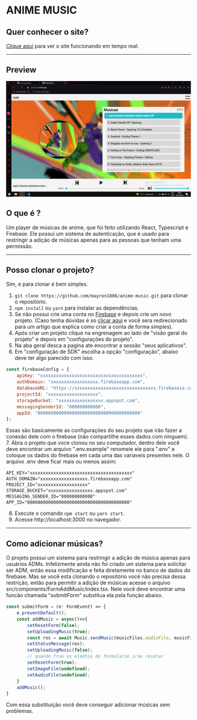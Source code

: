 # ANIME MUSIC
## Quer conhecer o site?
<a href="https://animusic.netlify.app">Clique aqui</a> para ver o site funcionando em tempo real.

---
## Preview
<img src="site-image.png" alt="imagem da pagina inicial do ani-music"/>

## O que é ?
Um player de músicas de anime, que foi feito utilizando React, Typescript e Firebase.
Ele possui um sistema de autenticação, que é usado para restringir a adição de músicas apenas para as pessoas que tenham uma permissão.

---
## Posso clonar o projeto?
Sim, e para clonar é bem simples.<br/>

1. `git clone https://github.com/mayron1806/anime-music.git` para clonar o repositório.
2. `npm install` ou `yarn` para instalar as dependências.
3. Se não possui crie uma conta no <a href="https://firebase.google.com/" target="_blank">Firebase</a> e depois crie um novo projeto. (Caso tenha dúvidas é so <a href="https://medium.com/@adsonrocha/como-criar-um-projeto-no-firebase-273b984ea1b3#:~:text=Acesse%20o%20site%20do%20Firebase,console)e%20poderá%20criar%20projetos" target="_blank">clicar aqui</a> e você sera redirecionado para um artigo que explica como criar a conta de forma simples).
4. Após criar um projeto clique na engrenagem ao lado de "visão geral do projeto" e depois em "configurações do projeto".
5. Na aba geral desca a pagina ate encontrar a sessão "seus aplicativos".
6. Em "configuração de SDK" escolha a opção "configuração", abaixo deve ter algo parecido com isso. 
```javascript
const firebaseConfig = {
    apiKey: "xxxxxxxxxxxxxxxxxxxxxxxxxxxxxxxxxxxxxxx",
    authDomain: "xxxxxxxxxxxxxxxxxx.firebaseapp.com",
    databaseURL: "https://xxxxxxxxxxxxxxxxxxxxxxxxxxxxxxx.firebaseio.com",
    projectId: "xxxxxxxxxxxxxxxxxxx",
    storageBucket: "xxxxxxxxxxxxxxxxx.appspot.com",
    messagingSenderId: "000000000000",
    appId: "000000000000000000000000000000000000000"
};
``` 
Essas são basicamente as configurações do seu projeto que irão fazer a conexão dele com o firebase (não compartilhe esses dados com ninguem).<br/>
7. Abra o projeto que voce clonou no seu computador, dentro dele você deve encontrar um arquivo ".env.example" renomeie ele para ".env" e coloque os dados do firebase em cada uma das variaveis presentes nele.
O arquivo .env deve ficar mais ou menos assim: 
```
API_KEY="xxxxxxxxxxxxxxxxxxxxxxxxxxxxxxxxxxxxxxx"
AUTH_DOMAIN="xxxxxxxxxxxxxxxxxx.firebaseapp.com"
PROJECT_ID="xxxxxxxxxxxxxxxxxxx"
STORAGE_BUCKET="xxxxxxxxxxxxxxxxx.appspot.com"
MESSAGING_SENDER_ID="000000000000"
APP_ID="000000000000000000000000000000000000000"
```
8. Execute o comando `npm start` ou `yarn start`.
9. Acesse http://localhost:3000 no navegador.
---
## Como adicionar músicas?
O projeto possui um sistema para restringir a adição de música apenas para usuários ADMs. Infelizmente ainda não foi criado um sistema para solicitar ser ADM, então essa modificação e feita diretamente no banco de dados do firebase.
Mas se você esta clonando o repositório você não precisa dessa restrição, então para permitir a adição de músicas acesse o arquivo src/components/FormAddMusic/index.tsx.
Nele você deve encontrar uma funcão chamada "submitForm" substitua ela pela função abaixo.
```typescript
const submitForm = (e: FormEvent) => {
    e.preventDefault();
    const addMusic = async()=>{
        setResetForm(false);
        setUploadingMusic(true);
        const res = await Music.sendMusic(musicFiles.audioFile, musicFiles.imageFile, musicName)
        setStatusMessage(res);
        setUploadingMusic(false);
        // quando true os elemtos do formulario irao resetar
        setResetForm(true);
        setImageFile(undefined);
        setAudioFile(undefined);
    }
    addMusic();
}
```
Com essa substituição você deve conseguir adicionar músicas sem problemas.
